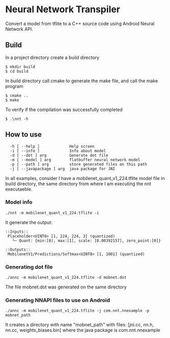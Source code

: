 # Neural Network Transpiler
Convert a model from tflite to a C++ source code using Android Neural Network API.

## Build
In a project directory create a build directory
```
$ mkdir build
$ cd build
```

In build directory call cmake to generate the make file, and call the make program
```
$ cmake ..
$ make
```

To verify if the compilation was successfully completed
```
$ .\nnt -h
```

## How to use
```
  -h [ --help ]             Help screen
  -i [ --info ]             Info about model
  -d [ --dot ] arg          Generate dot file
  -m [ --model ] arg        flatbuffer neural network model
  -p [ --path ] arg         store generated files on this path
  -j [ --javapackage ] arg  java package for JNI
```

In all examples, consider I have a mobilenet_quant_v1_224.tflite model file in build directory, the same directory from where I am executing the nnt executaeble.

### Model info
```
./nnt -m mobilenet_quant_v1_224.tflite -i
```
It generate the output:
```
::Inputs::
 Placeholder<UINT8> [1, 224, 224, 3] (quantized)
   └─ Quant: {min:[0], max:[1], scale: [0.00392157], zero_point:[0]}

::Outputs::
 MobilenetV1/Predictions/Softmax<UINT8> [1, 1001] (quantized)
```

### Generating dot file
```
./annc -m mobilenet_quant_v1_224.tflite -d mobnet.dot
```
The file mobnet.dot was generated on the same directory

### Generating NNAPI files to use on Android
```
./annc -m mobilenet_quant_v1_224.tflite -j com.nnt.nnexample -p mobnet_path
```
It creates a directory with name "mobnet_path" with files: [jni.cc, nn.h, nn.cc, weights_biases.bin]
where the java package is com.nnt.nnexample
